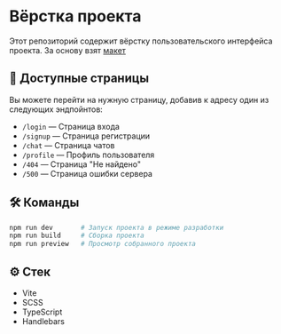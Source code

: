 # Вёрстка проекта
Этот репозиторий содержит вёрстку пользовательского интерфейса проекта.
За основу взят [макет](https://www.figma.com/design/jF5fFFzgGOxQeB4CmKWTiE/Chat_external_link?node-id=0-1&p=f&t=v5pJtGfWB1ydkjAl-0)

## 🚀 Доступные страницы
Вы можете перейти на нужную страницу, добавив к адресу один из следующих эндпойнтов:

- `/login` — Страница входа
- `/signup` — Страница регистрации
- `/chat` — Страница чатов
- `/profile` — Профиль пользователя
- `/404` — Страница "Не найдено"
- `/500` — Страница ошибки сервера

## 🛠️ Команды
```bash
npm run dev       # Запуск проекта в режиме разработки
npm run build     # Сборка проекта
npm run preview   # Просмотр собранного проекта
```
## ⚙️ Стек
- Vite
- SCSS
- TypeScript
- Handlebars